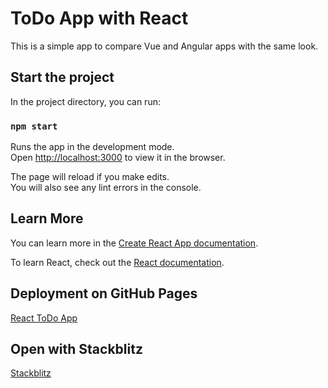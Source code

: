 # ToDo App with React

This is a simple app to compare Vue and Angular apps with the same look.

## Start the project

In the project directory, you can run:

### `npm start`

Runs the app in the development mode.\
Open [http://localhost:3000](http://localhost:3000) to view it in the browser.

The page will reload if you make edits.\
You will also see any lint errors in the console.

## Learn More

You can learn more in the [Create React App documentation](https://facebook.github.io/create-react-app/docs/getting-started).

To learn React, check out the [React documentation](https://reactjs.org/).


## Deployment on GitHub Pages
[React ToDo App](https://damaris-adesso.github.io/react-todo/)

## Open with Stackblitz
[Stackblitz](https://stackblitz.com/github/damaris-adesso/react-todo)
